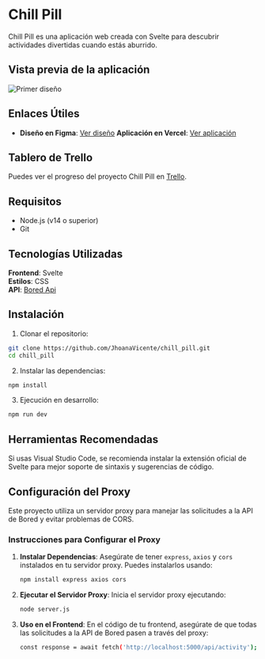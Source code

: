 # Chill Pill  
Chill Pill es una aplicación web creada con Svelte para descubrir actividades divertidas cuando estás aburrido.  

## Vista previa de la aplicación  
![Primer diseño](./public/assets/primer-diseño.png)  


## Enlaces Útiles  
- **Diseño en Figma**: [Ver diseño](https://www.figma.com/design/IWcxhcdCVVLnWD2o5eKw2u/Chill-Pill?node-id=0-1&node-type=canvas&t=sByL9MaZBpwaPiGT-0) 
**Aplicación en Vercel**: [Ver aplicación](https://chill-pill-a1jx7vmhn-jhoanavicentes-projects.vercel.app)

## Tablero de Trello  
Puedes ver el progreso del proyecto Chill Pill en [Trello](https://trello.com/b/q5W49Uvb/prova-frontend-hackato-salo-ocupacio).  

## Requisitos 
- Node.js (v14 o superior)
- Git  

## Tecnologías Utilizadas  
**Frontend**: Svelte  
**Estilos**: CSS  
**API**: [Bored Api](https://bored-api.appbrewery.com/)  

## Instalación  
1. Clonar el repositorio: 
```bash
git clone https://github.com/JhoanaVicente/chill_pill.git
cd chill_pill
```
2. Instalar las dependencias:  
```bash  
npm install
```  

3. Ejecución en desarrollo:  
```bash  
npm run dev  
```  
## Herramientas Recomendadas  
Si usas Visual Studio Code, se recomienda instalar la extensión oficial de Svelte para mejor soporte de sintaxis y sugerencias de código.  

## Configuración del Proxy  
Este proyecto utiliza un servidor proxy para manejar las solicitudes a la API de Bored y evitar problemas de CORS. 

### Instrucciones para Configurar el Proxy

1. **Instalar Dependencias**: Asegúrate de tener `express`, `axios` y `cors` instalados en tu servidor proxy. Puedes instalarlos usando:
   ```bash
   npm install express axios cors  
   ``` 
2. **Ejecutar el Servidor Proxy**: Inicia el servidor proxy ejecutando:  
   ```bash  
   node server.js  
   ``` 
3. **Uso en el Frontend**: En el código de tu frontend, asegúrate de que todas las solicitudes a la API de Bored pasen a través del proxy:  
   ```bash  
   const response = await fetch('http://localhost:5000/api/activity');
   ``` 